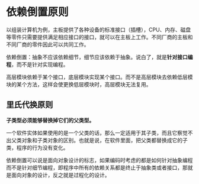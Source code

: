 # 依赖倒置原则

以组装计算机为例，主板提供了各种设备的标准接口（插槽），CPU、内存、磁盘等零件只需要提供满足相应接口的接口，就可以在主板上工作。不同厂商的主板和不同厂商的零件因此可以共同工作。

依赖倒置：抽象不应该依赖细节，细节应该依赖于抽象。说白了，就是**针对接口编程**，而不是针对实现编程。

高层模块依赖于某个接口，底层模块实现某个接口。而不是高层模块去依赖低层模块的某个方法，这样会使更换低层模块时，高层模块无法复用。

## 里氏代换原则

**子类型必须能够替换掉它们的父类型。**

一个软件实体如果使用的是一个父类的话，那么一定适用于其子类，而且它察觉不出父类对象和子类对象的区别。也就是说，在软件里面，把父类都替换成它的子类，程序的行为没有变化。



依赖倒置可以说是面向对象设计的标志，如果编码时考虑的都是如何针对抽象编程而不是针对细节编程，即程序中所有的依赖关系都是终止于抽象类或者接口，那就是面向对象的设计，反之就是过程化的设计。

